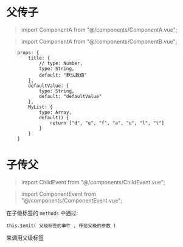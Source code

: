 # 父传子

> import ComponentA from "@/components/ComponentA.vue";

> import ComponentA from "@/components/ComponentB.vue";

```vue
    props: {
        title: {
            // type: Number,
            type: String,
            default: "默认数值"
        },
        defaultValue: {
            type: String,
            default: "defaultValue"
        },
        MyList: {
            type: Array,
            default() {
                return ["d", "e", "f", "a", "u", "l", "t"]
            }
        }
    }
```

# 子传父

> import ChildEvent from "@/components/ChildEvent.vue";

> import ComponentEvent from "@/components/ComponentEvent.vue";

在子级标签的 `methods` 中通过:

`this.$emit( 父级标签的事件 , 传给父级的参数 )`

来调用父级标签

